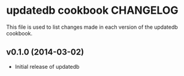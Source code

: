 # updatedb cookbook CHANGELOG
This file is used to list changes made in each version of the updatedb cookbook.

## v0.1.0 (2014-03-02)
- Initial release of updatedb
